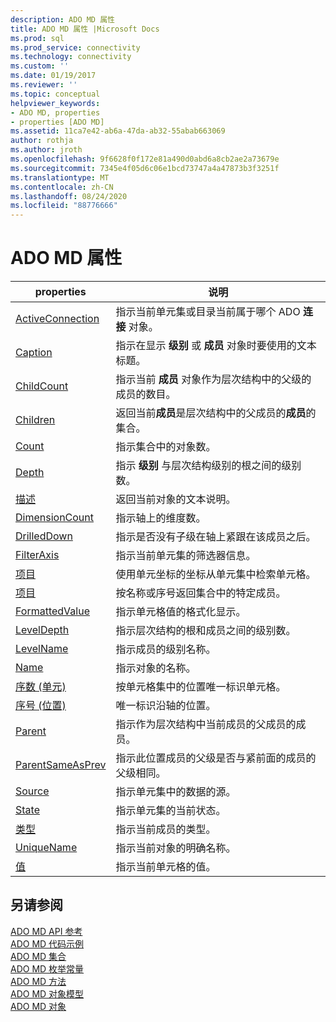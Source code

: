 ```yaml
---
description: ADO MD 属性
title: ADO MD 属性 |Microsoft Docs
ms.prod: sql
ms.prod_service: connectivity
ms.technology: connectivity
ms.custom: ''
ms.date: 01/19/2017
ms.reviewer: ''
ms.topic: conceptual
helpviewer_keywords:
- ADO MD, properties
- properties [ADO MD]
ms.assetid: 11ca7e42-ab6a-47da-ab32-55abab663069
author: rothja
ms.author: jroth
ms.openlocfilehash: 9f6628f0f172e81a490d0abd6a8cb2ae2a73679e
ms.sourcegitcommit: 7345e4f05d6c06e1bcd73747a4a47873b3f3251f
ms.translationtype: MT
ms.contentlocale: zh-CN
ms.lasthandoff: 08/24/2020
ms.locfileid: "88776666"
---
```

# <a name="ado-md-properties"></a>ADO MD 属性

|properties|说明|  
|-|-|  
|[ActiveConnection](./activeconnection-property-ado-md.md)|指示当前单元集或目录当前属于哪个 ADO **连接** 对象。|  
|[Caption](./caption-property-ado-md.md)|指示在显示 **级别** 或 **成员** 对象时要使用的文本标题。|  
|[ChildCount](./childcount-property-ado-md.md)|指示当前 **成员** 对象作为层次结构中的父级的成员的数目。|  
|[Children](./children-property-ado-md.md)|返回当前**成员**是层次结构中的父成员的**成员**的集合。|  
|[Count](../ado-api/count-property-ado.md)|指示集合中的对象数。|  
|[Depth](./depth-property-ado-md.md)|指示 **级别** 与层次结构级别的根之间的级别数。|  
|[描述](./description-property-ado-md.md)|返回当前对象的文本说明。|  
|[DimensionCount](./dimensioncount-property-ado-md.md)|指示轴上的维度数。|  
|[DrilledDown](./drilleddown-property-ado-md.md)|指示是否没有子级在轴上紧跟在该成员之后。|  
|[FilterAxis](./filteraxis-property-ado-md.md)|指示当前单元集的筛选器信息。|  
|[项目](./item-property-ado-md-cellset.md)|使用单元坐标的坐标从单元集中检索单元格。|  
|[项目](../ado-api/item-property-ado.md)|按名称或序号返回集合中的特定成员。|  
|[FormattedValue](./formattedvalue-property-ado-md.md)|指示单元格值的格式化显示。|  
|[LevelDepth](./leveldepth-property-ado-md.md)|指示层次结构的根和成员之间的级别数。|  
|[LevelName](./levelname-property-ado-md.md)|指示成员的级别名称。|  
|[Name](./name-property-ado-md.md)|指示对象的名称。|  
|[序数 (单元) ](./ordinal-property-ado-md-cell.md)|按单元格集中的位置唯一标识单元格。|  
|[序号 (位置) ](./ordinal-property-ado-md-position.md)|唯一标识沿轴的位置。|  
|[Parent](./parent-property-ado-md.md)|指示作为层次结构中当前成员的父成员的成员。|  
|[ParentSameAsPrev](./parentsameasprev-property-ado-md.md)|指示此位置成员的父级是否与紧前面的成员的父级相同。|  
|[Source](./source-property-ado-md.md)|指示单元集中的数据的源。|  
|[State](./state-property-ado-md.md)|指示单元集的当前状态。|  
|[类型](./type-property-ado-md.md)|指示当前成员的类型。|  
|[UniqueName](./uniquename-property-ado-md.md)|指示当前对象的明确名称。|  
|[值](./value-property-ado-md.md)|指示当前单元格的值。|  
  
## <a name="see-also"></a>另请参阅  
 [ADO MD API 参考](./ado-md-object-model.md?view=sql-server-ver15)   
 [ADO MD 代码示例](./ado-md-code-examples.md)   
 [ADO MD 集合](./ado-md-collections.md)   
 [ADO MD 枚举常量](./ado-md-enumerated-constants.md)   
 [ADO MD 方法](./ado-md-methods.md)   
 [ADO MD 对象模型](./ado-md-object-model.md)   
 [ADO MD 对象](./ado-md-objects.md)